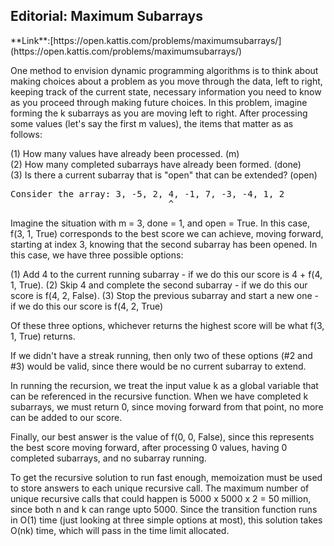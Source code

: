 <h2>Editorial: Maximum Subarrays</h2>
**Link**:[https://open.kattis.com/problems/maximumsubarrays/](https://open.kattis.com/problems/maximumsubarrays/)

One method to envision dynamic programming algorithms is to think about making choices about a problem as you move
through the data, left to right, keeping track of the current state, necessary information you need to know as you
proceed through making future choices. In this problem, imagine forming the k subarrays as you are moving left to
right. After processing some values (let's say the first m values), the items that matter as as follows:

(1) How many values have already been processed. (m)<br>
(2) How many completed subarrays have already been formed. (done)<br>
(3) Is there a current subarray that is "open" that can be extended? (open)<br>

<pre>
Consider the array: 3, -5, 2, 4, -1, 7, -3, -4, 1, 2
                              ^
</pre>                              
Imagine the situation with m = 3, done = 1, and open = True. In this case, f(3, 1, True) corresponds to the best score 
we can achieve, moving forward, starting at index 3, knowing that the second subarray has been opened. In this case, we 
have three possible options:

(1) Add 4 to the current running subarray - if we do this our score is 4 + f(4, 1, True).
(2) Skip 4 and complete the second subarray - if we do this our score is f(4, 2, False).
(3) Stop the previous subarray and start a new one - if we do this our score is f(4, 2, True)

Of these three options, whichever returns the highest score will be what f(3, 1, True) returns.

If we didn't have a streak running, then only two of these options (#2 and #3) would be valid, since there would be
no current subarray to extend.

In running the recursion, we treat the input value k as a global variable that can be referenced in the recursive function.
When we have completed k subarrays, we must return 0, since moving forward from that point, no more can be added to our score.

Finally, our best answer is the value of f(0, 0, False), since this represents the best score moving forward, after
processing 0 values, having 0 completed subarrays, and no subarray running.

To get the recursive solution to run fast enough, memoization must be used to store answers to each unique recursive call.
The maximum number of unique recursive calls that could happen is 5000 x 5000 x 2 = 50 million, since both n and k can
range upto 5000. Since the transition function runs in O(1) time (just looking at three simple options at most), this solution 
takes O(nk) time, which will pass in the time limit allocated.




